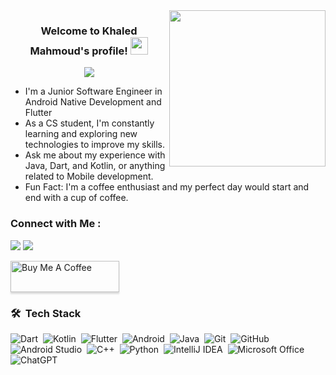 <img width="250" align="right" src="https://c.tenor.com/_DOBjnGspYAAAAAM/code-coding.gif">

<h3 align="center">
  Welcome to Khaled Mahmoud's profile!
  <img src="https://media.giphy.com/media/hvRJCLFzcasrR4ia7z/giphy.gif" width="28">
</h3>

<!-- Typing SVG by DenverCoder1 - https://github.com/DenverCoder1/readme-typing-svg -->
<p align="center">
  <a href="https://github.com/DenverCoder1/readme-typing-svg"><img src="https://readme-typing-svg.herokuapp.com/?lines=Mobile-App%20developer;Always%20learning%20new%20things&font=Fira%20Code&center=true&width=440&height=45&color=f75c7e&vCenter=true&size=22"></a>
</p> 

-  I'm a Junior Software Engineer  in Android Native Development and Flutter
-  As a CS student, I'm constantly learning and exploring new technologies to improve my skills.
- Ask me about my experience with Java, Dart, and Kotlin, or anything related to Mobile development.
-  Fun Fact: I'm a coffee enthusiast and my perfect day would start and end with a cup of coffee.

### Connect with Me :

<a href="https://www.linkedin.com/in/khaled-mahmoud-433416234/" target="_blank"><img src="https://img.shields.io/badge/-Khaled%20Mahmoud-0077B5?style=for-the-badge&logo=Linkedin&logoColor=white"/></a>
<a href="https://t.me/KhaleddMahmoudd" target="_blank"><img src="https://img.shields.io/badge/-Khaled%20Mahmoud-0077B5?style=for-the-badge&logo=Telegram&logoColor=white"/></a>

<a href="https://www.buymeacoffee.com/yousefdergham" target="_blank"><img src="https://cdn.buymeacoffee.com/buttons/v2/lato-orange.png" alt="Buy Me A Coffee" style="height: 50px !important;width: 174px !important;box-shadow: 0px 3px 2px 0px rgba(190, 190, 190, 0.5) !important;-webkit-box-shadow: 0px 3px 2px 0px rgba(190, 190, 190, 0.5) !important;" ></a>

### 🛠 &nbsp;Tech Stack 
![Dart](https://img.shields.io/badge/-Dart-05122A?style=flat&logo=dart)&nbsp;
![Kotlin](https://img.shields.io/badge/-Kotlin-05122A?style=flat&logo=kotlin&logoColor=563D7C)&nbsp;
![Flutter](https://img.shields.io/badge/-Flutter-05122A?style=flat&logo=flutter)&nbsp;
![Android](https://img.shields.io/badge/-Android-05122A?style=flat&logo=android)&nbsp;
![Java](https://img.shields.io/badge/-Java-05122A?style=flat&logo=java&logoColor=007396)&nbsp;
![Git](https://img.shields.io/badge/-Git-05122A?style=flat&logo=git)&nbsp;
![GitHub](https://img.shields.io/badge/-GitHub-05122A?style=flat&logo=github)&nbsp;
![Android Studio](https://img.shields.io/badge/-Android%20Studio-05122A?style=flat&logo=android-studio)&nbsp;
![C++](https://img.shields.io/badge/-C++-05122A?style=flat&logo=c%2B%2B)&nbsp;
![Python](https://img.shields.io/badge/-Python-05122A?style=flat&logo=python)&nbsp;
![IntelliJ IDEA](https://img.shields.io/badge/-IntelliJ%20IDEA-05122A?style=flat&logo=intellij-idea&logoColor=007ACC)&nbsp;
![Microsoft Office](https://img.shields.io/badge/-Microsoft%20Office-05122A?style=flat&logo=microsoft-office&logoColor=D83B01)&nbsp;
![ChatGPT](https://img.shields.io/badge/-ChatGPT-05122A?style=flat&logo=openai&logoColor=white)&nbsp;
<br>
